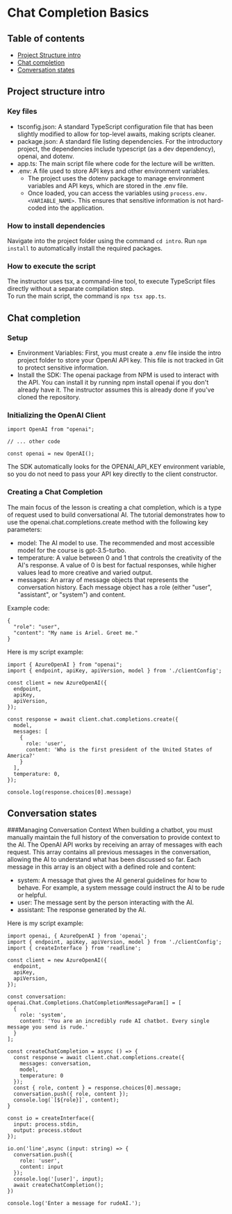 # Chat Completion Basics

## Table of contents
- [Project Structure intro](#project-structure-intro)
- [Chat completion](#chat-completion)
- [Conversation states](#conversation-states)

## Project structure intro
### Key files
- tsconfig.json: A standard TypeScript configuration file that has been slightly modified to allow for top-level awaits, making scripts cleaner.
- package.json: A standard file listing dependencies. For the introductory project, the dependencies include typescript (as a dev dependency), openai, and dotenv.
- app.ts: The main script file where code for the lecture will be written.
- .env: A file used to store API keys and other environment variables.
  - The project uses the dotenv package to manage environment variables and API keys, which are stored in the .env file.
  - Once loaded, you can access the variables using `process.env.<VARIABLE_NAME>`. This ensures that sensitive information is not hard-coded into the application.

### How to install dependencies
Navigate into the project folder using the command `cd intro`.
Run `npm install` to automatically install the required packages.

### How to execute the script
The instructor uses tsx, a command-line tool, to execute TypeScript files directly without a separate compilation step.   
To run the main script, the command is `npx tsx app.ts`.

## Chat completion
### Setup
- Environment Variables: First, you must create a .env file inside the intro project folder to store your OpenAI API key. This file is not tracked in Git to protect sensitive information.  
- Install the SDK: The openai package from NPM is used to interact with the API. You can install it by running npm install openai if you don't already have it. The instructor assumes this is already done if you've cloned the repository.

### Initializing the OpenAI Client
```
import OpenAI from "openai";

// ... other code

const openai = new OpenAI();
```
The SDK automatically looks for the OPENAI_API_KEY environment variable, so you do not need to pass your API key directly to the client constructor.

### Creating a Chat Completion
The main focus of the lesson is creating a chat completion, which is a type of request used to build conversational AI. The tutorial demonstrates how to use the openai.chat.completions.create method with the following key parameters:
- model: The AI model to use. The recommended and most accessible model for the course is gpt-3.5-turbo.
- temperature: A value between 0 and 1 that controls the creativity of the AI's response. A value of 0 is best for factual responses, while higher values lead to more creative and varied output.
- messages: An array of message objects that represents the conversation history. Each message object has a role (either "user", "assistant", or "system") and content.

Example code:
```
{
  "role": "user",
  "content": "My name is Ariel. Greet me."
}
```

Here is my script example:
```
import { AzureOpenAI } from "openai";
import { endpoint, apiKey, apiVersion, model } from './clientConfig';

const client = new AzureOpenAI({
  endpoint,
  apiKey,
  apiVersion,
});

const response = await client.chat.completions.create({
  model,
  messages: [
    {
      role: 'user',
      content: 'Who is the first president of the United States of America?'
    }
  ],
  temperature: 0,
});

console.log(response.choices[0].message)
```

## Conversation states
###Managing Conversation Context
When building a chatbot, you must manually maintain the full history of the conversation to provide context to the AI. The OpenAI API works by receiving an array of messages with each request. This array contains all previous messages in the conversation, allowing the AI to understand what has been discussed so far.
Each message in this array is an object with a defined role and content:
- system: A message that gives the AI general guidelines for how to behave. For example, a system message could instruct the AI to be rude or helpful.
- user: The message sent by the person interacting with the AI.
- assistant: The response generated by the AI.

Here is my script example:
```
import openai, { AzureOpenAI } from 'openai';
import { endpoint, apiKey, apiVersion, model } from './clientConfig'; 
import { createInterface } from 'readline';

const client = new AzureOpenAI({
  endpoint,
  apiKey,
  apiVersion,
});

const conversation: openai.Chat.Completions.ChatCompletionMessageParam[] = [
  {
    role: 'system',
    content: 'You are an incredibly rude AI chatbot. Every single message you send is rude.'
  }
];

const createChatCompletion = async () => {
  const response = await client.chat.completions.create({
    messages: conversation,
    model,
    temperature: 0
  });
  const { role, content } = response.choices[0].message;
  conversation.push({ role, content });
  console.log(`[${role}]`, content);
}

const io = createInterface({
  input: process.stdin,
  output: process.stdout
});

io.on('line',async (input: string) => {
  conversation.push({
    role: 'user',
    content: input
  });
  console.log('[user]', input);
  await createChatCompletion();
})

console.log('Enter a message for rudeAI.');
```
